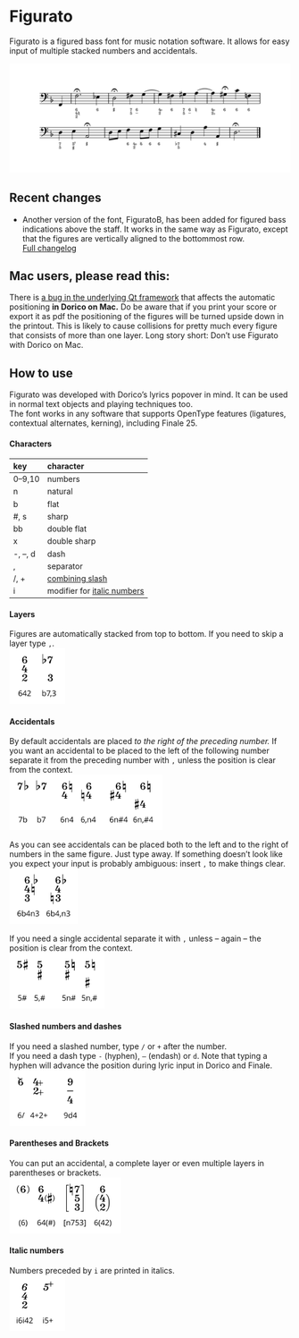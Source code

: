 # Figurato
Figurato is a figured bass font for music notation software. It allows for easy input of multiple stacked numbers and accidentals.

![sample](docs/example.svg)

## Recent changes
- Another version of the font, FiguratoB, has been added for figured bass indications above the staff. It works in the same way as Figurato, except that the figures are vertically aligned to the bottommost row.  
[Full changelog](docs/changelog.md)

## Mac users, please read this:
There is [a bug in the underlying Qt framework](https://bugreports.qt.io/browse/QTBUG-69803) that affects the automatic positioning **in Dorico on Mac.** Do be aware that if you print your score or export it as pdf the positioning of the figures will be turned upside down in the printout. This is likely to cause collisions for pretty much every figure that consists of more than one layer. Long story short: Don’t use Figurato with Dorico on Mac.

## How to use
Figurato was developed with Dorico’s lyrics popover in mind. It can be used in normal text objects and playing techniques too.  
The font works in any software that supports OpenType features (ligatures, contextual alternates, kerning), including Finale 25.

#### Characters
key | character
:---|:---
0–9,10 | numbers
n | natural  
b | flat  
\#, s | sharp  
bb | double flat  
x | double sharp  
-, –, d | dash  
, | separator
/, + | [combining slash](#slashed-numbers-and-dashes)
i | modifier for [italic numbers](#italic-numbers)

#### Layers
Figures are automatically stacked from top to bottom. If you need to skip a layer type `,`.  
<img src="docs/layers.svg" alt="layers" height="100">

#### Accidentals
By default accidentals are placed *to the right of the preceding number.* If you want an accidental to be placed to the left of the following number separate it from the preceding number with `,` unless the position is clear from the context.  
<img src="docs/accidentalsLeftRight.svg" alt="accidentals" height="100">

As you can see accidentals can be placed both to the left and to the right of numbers in the same figure. Just type away. If something doesn’t look like you expect your input is probably ambiguous: insert `,` to make things clear.  
<img src="docs/accidentalsAmbiguity.svg" alt="accidentals" height="100">

If you need a single accidental separate it with `,` unless – again – the position is clear from the context.  
<img src="docs/accidentalsSingle.svg" alt="accidentals" height="100">

#### Slashed numbers and dashes
If you need a slashed number, type `/` or `+` after the number.  
If you need a dash type `-` (hyphen), `–` (endash) or `d`.  Note that typing a hyphen will advance the position during lyric input in Dorico and Finale.  
<img src="docs/slashed.svg" alt="slashed figures" height="100">

#### Parentheses and Brackets
You can put an accidental, a complete layer or even multiple layers in parentheses or brackets.  
<img src="docs/parens.svg" alt="parentheses and brackets" height="100">

#### Italic numbers
Numbers preceded by `i` are printed in italics.  
<img src="docs/italics.svg" alt="italic numbers" height="100">
